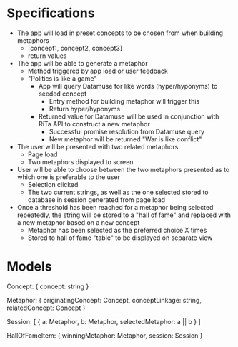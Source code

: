 # Specifications

* The app will load in preset concepts to be chosen from when building metaphors
  * [concept1, concept2, concept3]
  * return values
* The app will be able to generate a metaphor
  * Method triggered by app load or user feedback
  * "Politics is like a game"
    * App will query Datamuse for like words (hyper/hyponyms) to seeded concept
      * Entry method for building metaphor will trigger this
      * Return hyper/hyponyms
    * Returned value for Datamuse will be used in conjunction with RiTa API to construct a new metaphor
      * Successful promise resolution from Datamuse query
      * New metaphor will be returned "War is like conflict"
* The user will be presented with two related metaphors
  * Page load
  * Two metaphors displayed to screen
* User will be able to choose between the two metaphors presented as to which one is preferable to the user
  * Selection clicked
  * The two current strings, as well as the one selected stored to database in session generated from page load
* Once a threshold has been reached for a metaphor being selected repeatedly, the string will be stored to a "hall of fame" and replaced with a new metaphor based on a new concept
  * Metaphor has been selected as the preferred choice X times
  * Stored to hall of fame "table" to be displayed on separate view


# Models

Concept:
{
  concept: string
}

Metaphor:
{
  originatingConcept: Concept,
  conceptLinkage: string,
  relatedConcept: Concept
}

Session:
[
  {
    a: Metaphor,
    b: Metaphor,
    selectedMetaphor: a || b
  }
]

HallOfFameItem:
{
  winningMetaphor: Metaphor,
  session: Session
}
